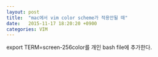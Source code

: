 ```yaml
---
layout: post
title:  "mac에서 vim color scheme가 적용안될 때"
date:   2015-11-17 18:20:20 +0900
categories: VIM 
---
```



export TERM=screen-256color를 개인 bash file에 추가한다.



